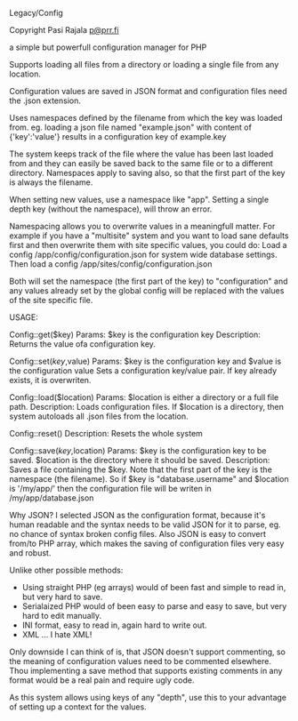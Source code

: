 Legacy/Config

Copyright Pasi Rajala <p@prr.fi>

a simple but powerfull configuration manager for PHP

Supports loading all files from a directory or loading a single file from any location.

Configuration values are saved in JSON format and configuration files need the .json extension.

Uses namespaces defined by the filename from which the key was loaded from.
eg. loading a json file named "example.json" with content of {'key':'value'} results
in a configuration key of example.key

The system keeps track of the file where the value has been last loaded from and
they can easily be saved back to the same file or to a different directory.
Namespaces apply to saving also, so that the first part of the key is always the filename.

When setting new values, use a namespace like "app".
Setting a single depth key (without the namespace), will throw an error.

Namespacing allows you to overwrite values in a meaningfull matter.
For example if you have a "multisite" system and you want to load sane defaults first
and then overwrite them with site specific values, you could do:
Load a config /app/config/configuration.json for system wide database settings.
Then load a config /app/sites/config/configuration.json

Both will set the namespace (the first part of the key) to "configuration"
and any values already set by the global config will be replaced with the values of the site specific file.


USAGE:

Config::get($key)
Params: $key is the configuration key
Description: Returns the value ofa configuration key.

Config::set($key,$value)
Params: $key is the configuration key and $value is the configuration value
Sets a configuration key/value pair. If key already exists, it is overwriten.

Config::load($location)
Params: $location is either a directory or a full file path.
Description: Loads configuration files. If $location is a directory, then system autoloads all .json files from the location.

Config::reset()
Description: Resets the whole system

Config::save($key,$location)
Params: $key is the configuration key to be saved. $location is the directory where it should be saved.
Description:
Saves a file containing the $key. Note that the first part of the key is the namespace (the filename).
So if $key is "database.username" and $location is '/my/app/' then the configuration file will be writen in /my/app/database.json


Why JSON?
I selected JSON as the configuration format, because it's human readable and the syntax needs
to be valid JSON for it to parse, eg. no chance of syntax broken config files.
Also JSON is easy to convert from/to PHP array, which makes the saving of configuration files very easy and robust.

Unlike other possible methods:
- Using straight PHP (eg arrays) would of been fast and simple to read in, but very hard to save.
- Serialaized PHP would of been easy to parse and easy to save, but very hard to edit manually.
- INI format, easy to read in, again hard to write out.
- XML ... I hate XML!

Only downside I can think of is, that JSON doesn't support commenting, so the meaning of configuration values need to be commented elsewhere.
Thou implementing a save method that supports existing comments in any format would be a real pain and require ugly code.

As this system allows using keys of any "depth", use this to your advantage of setting up a context for the values.